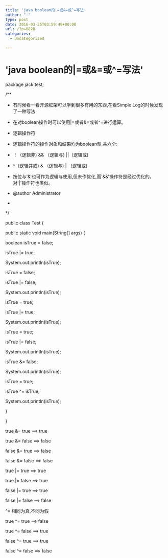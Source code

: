 ```yaml
---
title: 'java boolean的|=或&=或^=写法'
author: "-"
type: post
date: 2016-03-25T03:59:49+00:00
url: /?p=8828
categories:
  - Uncategorized

---
```

# 'java boolean的|=或&=或^=写法'
package jack.test;

/**
  
* 有时候看一看开源框架可以学到很多有用的东西,在看Simple Log的时候发现了一种写法
  
* 在对boolean操作时可以使用|=或者&=或者^=进行运算。
  
* 逻辑操作符
  
* 逻辑操作符的操作对象和结果均为boolean型,共六个: 
  
* ！（逻辑非)  && （逻辑与)  ||（逻辑或) 
  
* ^（逻辑并或)  & （逻辑与)  | （逻辑或) 
  
* 按位与'&'也可作为逻辑与使用,但未作优化,而'&&'操作符是经过优化的。对'|'操作符也类似。
  
* @author Administrator
  
*
  
*/
  
public class Test {

public static void main(String[] args) {
  
boolean isTrue = false;
  
isTrue |= true;
  
System.out.println(isTrue);

isTrue = false;
  
isTrue |= false;
  
System.out.println(isTrue);

isTrue = true;
  
isTrue |= true;
  
System.out.println(isTrue);

isTrue = true;
  
isTrue |= false;
  
System.out.println(isTrue);
  
isTrue &= false;
  
System.out.println(isTrue);
  
isTrue = true;
  
isTrue ^= isTrue;
  
System.out.println(isTrue);
  
}
  
}

true &= true ==> true
  
true &= false ==> false
  
false &= true ==> false
  
false &= false ==> false
  
true |= true ==> true
  
true |= false ==> true
  
false |= true ==> true
  
false |= false ==> false
  
^= 相同为真,不同为假
  
true ^= true ==> false
  
true ^= false ==> true
  
false ^= true ==> true
  
false ^= false ==> false